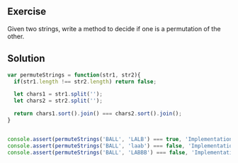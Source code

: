 ## Exercise

Given two strings, write a method to decide if one is a permutation of the other.

## Solution

```js
var permuteStrings = function(str1, str2){
  if(str1.length !== str2.length) return false;

  let chars1 = str1.split('');
  let chars2 = str2.split('');

  return chars1.sort().join() === chars2.sort().join();
}


console.assert(permuteStrings('BALL', 'LALB') === true, 'Implementation is wrong1');
console.assert(permuteStrings('BALL', 'laab') === false, 'Implementation is wrong2');
console.assert(permuteStrings('BALL', 'LABBB') === false, 'Implementation is wrong3');
```